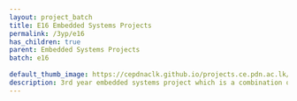 ```yaml
---
layout: project_batch
title: E16 Embedded Systems Projects
permalink: /3yp/e16
has_children: true
parent: Embedded Systems Projects
batch: e16
    
default_thumb_image: https://cepdnaclk.github.io/projects.ce.pdn.ac.lk/data/categories/3yp/thumbnail.jpg
description: 3rd year embedded systems project which is a combination of CO321, CO324 and CO325 courses
---
```

